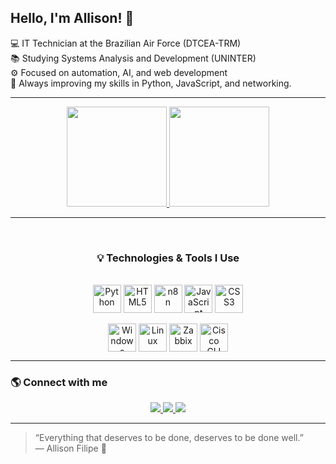 ## Hello, I'm Allison! 👋  

💻 IT Technician at the Brazilian Air Force (DTCEA-TRM)  
📚 Studying Systems Analysis and Development (UNINTER)  
⚙️ Focused on automation, AI, and web development  
🚀 Always improving my skills in Python, JavaScript, and networking.  

---

<div align="center">
  <a href="https://github.com/allison3m">
    <img height="160em" src="https://github-readme-stats.vercel.app/api?username=allison3m&show_icons=true&theme=tokyonight"/>
    <img height="160em" src="https://github-readme-stats.vercel.app/api/top-langs/?username=allison3m&layout=compact&theme=tokyonight"/>
  </a>
</div>


---

<div align="center"><br>
  <h3>💡 Technologies & Tools I Use</h3><br>

  <!-- Linguagens e Desenvolvimento -->
  <img align="center" alt="Python" height="45" width="45" src="https://cdn.jsdelivr.net/gh/devicons/devicon/icons/python/python-original.svg">
  <img align="center" alt="HTML5" height="45" width="45" src="https://cdn.jsdelivr.net/gh/devicons/devicon/icons/html5/html5-original.svg">
  <img align="center" alt="n8n" height="45" width="45" src="https://avatars.githubusercontent.com/u/45487711?s=200&v=4">
  <img align="center" alt="JavaScript" height="45" width="45" src="https://cdn.jsdelivr.net/gh/devicons/devicon/icons/javascript/javascript-original.svg">
  <img align="center" alt="CSS3" height="45" width="45" src="https://cdn.jsdelivr.net/gh/devicons/devicon/icons/css3/css3-original.svg">
  <br><br>

  <!-- Infraestrutura e Redes -->
  <img align="center" alt="Windows Server" height="45" width="45" src="https://cdn.jsdelivr.net/gh/devicons/devicon/icons/windows8/windows8-original.svg">
  <img align="center" alt="Linux" height="45" width="45" src="https://cdn.jsdelivr.net/gh/devicons/devicon/icons/linux/linux-original.svg">
  <img align="center" alt="Zabbix" height="45" width="45" src="https://www.zabbix.com/favicon.ico">
  <img align="center" alt="Cisco CLI" height="45" width="45" src="https://upload.wikimedia.org/wikipedia/commons/6/64/Cisco_logo.svg">
</div>

---

### 🌎 Connect with me

<div align="center">
  <a href="https://www.instagram.com/allisonfaf" target="_blank">
    <img src="https://img.shields.io/badge/-Instagram-%23E4405F?style=for-the-badge&logo=instagram&logoColor=white">
  </a>
  <a href="https://www.linkedin.com/in/allison-filipe-b807b7211/" target="_blank">
    <img src="https://img.shields.io/badge/-LinkedIn-%230077B5?style=for-the-badge&logo=linkedin&logoColor=white">
  </a>
  <a href="https://gitlab.com/allison3m" target="_blank">
    <img src="https://img.shields.io/badge/-GitLab-330F63?style=for-the-badge&logo=gitlab&logoColor=white">
  </a>
</div>

---

> “Everything that deserves to be done, deserves to be done well.”  
> — Allison Filipe 💪

  



